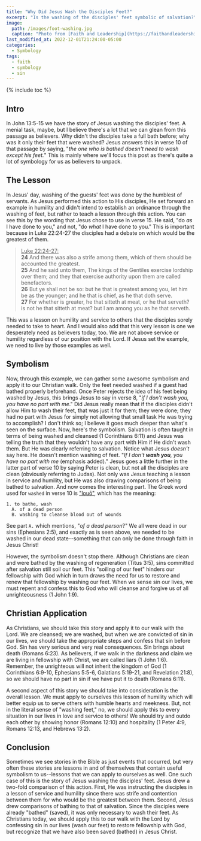 ```yaml
---
title: "Why Did Jesus Wash the Disciples Feet?"
excerpt: "Is the washing of the disciples' feet symbolic of salvation?"
image: 
  path: /images/foot-washing.jpg
  caption: "Photo from [Faith and Leadership](https://faithandleadership.com/alaina-kleinbeck-foot-washing-about-love-not-just-servanthood)"
last_modified_at: 2022-12-01T21:24:00-05:00
categories:
  - Symbology
tags: 
  - faith
  - symbology
  - sin
---
```


{% include toc %}

## Intro
In John 13:5-15 we have the story of Jesus washing the disciples' feet. A menial task, maybe, but I believe there's a lot that we can glean from this passage as believers. Why didn't the disciples take a full bath before; why was it only their feet that were washed? Jesus answers this in verse 10 of that passage by saying, "*the one who is bathed doesn't need to wash except his feet.*" This is mainly where we'll focus this post as there's quite a lot of symbology for us as believers to unpack. 

## The Lesson
In Jesus' day, washing of the guests' feet was done by the humblest of servants. As Jesus performed this action to His disciples, He set forward an example in humility and didn't intend to establish an ordinance through the washing of feet, but rather to teach a lesson through this action. You can see this by the wording that Jesus chose to use in verse 15. He said, "do *as* I have done to you," and not, "do *what* I have done to you." This is important because in Luke 22:24-27 the disciples had a debate on which would be the greatest of them. 

> <u>Luke 22:24-27:</u><br>
> **24** And there was also a strife among them, which of them should be accounted the greatest.<br>
> **25** And he said unto them, The kings of the Gentiles exercise lordship over them; and they that exercise authority upon them are called benefactors.<br>
> **26** But ye shall not be so: but he that is greatest among you, let him be as the younger; and he that is chief, as he that doth serve.<br>
> **27** For whether is greater, he that sitteth at meat, or he that serveth? is not he that sitteth at meat? but I am among you as he that serveth.

This was a lesson on humility and service to others that the disciples sorely needed to take to heart. And I would also add that this very lesson is one we desperately need as believers today, too. We are not above service or humility regardless of our position with the Lord. If Jesus set the example, we need to live by those examples as well.

## Symbolism
Now, through this example, we can gather some awesome symbolism and apply it to our Christian walk. Only the feet needed washed if a guest had bathed properly beforehand. Once Peter rejects the idea of his feet being washed by Jesus, this brings Jesus to say in verse 8, "*if I don't wash you, you have no part with me*." Did Jesus really mean that if the disciples didn't allow Him to wash their feet, that was just it for them; they were done; they had no part with Jesus for simply not allowing that small task He was trying to accomplish? I don't think so; I believe it goes much deeper than what's seen on the surface. Now, here's the symbolism. Salvation is often taught in terms of being washed and cleansed (1 Corinthians 6:11) and Jesus was telling the truth that they wouldn't have any part with Him if He didn't wash them. But He was clearly referring to salvation. Notice what Jesus *doesn't* say here. He doesn't mention washing of feet. "*If I don't **wash you**, you have no part with me* (emphasis added)." Jesus goes a little further in the latter part of verse 10 by saying Peter is clean, but not all the disciples are clean (obviously referring to Judas). Not only was Jesus teaching a lesson in service and humility, but He was also drawing comparisons of being bathed to salvation. And now comes the interesting part. The Greek word used for `washed` in verse 10 is ["louō"](https://www.blueletterbible.org/lexicon/g3068/kjv/tr/0-1/), which has the meaning:

```
1. to bathe, wash
  A. of a dead person
  B. washing to cleanse blood out of wounds
```

See part `A.` which mentions, "*of a dead person*?" We all were dead in our sins (Ephesians 2:5), and exactly as is seen above, we needed to be washed in our dead state--something that can only be done through faith in Jesus Christ!

However, the symbolism doesn't stop there. Although Christians are clean and were bathed by the washing of regeneration (Titus 3:5), sins committed after salvation still soil our feet. This "soiling of our feet" hinders our fellowship with God which in turn draws the need for us to restore and renew that fellowship by washing our feet. When we sense sin our lives, we must repent and confess this to God who will cleanse and forgive us of all unrighteousness (1 John 1:9).

## Christian Application
As Christians, we should take this story and apply it to our walk with the Lord. We are cleansed; we are washed, but when we are convicted of sin in our lives, we should take the appropriate steps and confess that sin before God. Sin has very serious and very real consequences. Sin brings about death (Romans 6:23). As believers, if we walk in the darkness and claim we are living in fellowship with Christ, we are called liars (1 John 1:6). Remember, the unrighteous will not inherit the kingdom of God (1 Corinthians 6:9-10, Ephesians 5:5-6, Galatians 5:19-21, and Revelation 21:8), so we should have no part in sin if we have put it to death (Romans 6:11). 

A second aspect of this story we should take into consideration is the overall lesson. We must apply to ourselves this lesson of humility which will better equip us to serve others with humble hearts and meekness. But, not in the literal sense of "washing feet," no, we should apply this to every situation in our lives in love and service to others! We should try and outdo each other by showing honor (Romans 12:10) and hospitality (1 Peter 4:9, Romans 12:13, and Hebrews 13:2).

## Conclusion
Sometimes we see stories in the Bible as just events that occurred, but very often these stories are lessons in and of themselves that contain useful symbolism to us--lessons that we can apply to ourselves as well. One such case of this is the story of Jesus washing the disciples' feet. Jesus drew a two-fold comparison of this action. First, He was instructing the disciples in a lesson of service and humility since there was strife and contention between them for who would be the greatest between them. Second, Jesus drew comparisons of bathing to that of salvation. Since the disciples were already "bathed" (saved), it was only necessary to wash their feet. As Christians today, we should apply this to our walk with the Lord by confessing sin in our lives (wash our feet) to restore fellowship with God, but recognize that we have also been saved (bathed) in Jesus Christ.

<script src='https://www.blueletterbible.org/assets-v3/scripts/blbToolTip/BLB_ScriptTagger-min.js' type='text/javascript'></script>
<script type='text/javascript'>
BLB.Tagger.Translation = 'ESV';
BLB.Tagger.HyperLinks = 'all'; 
BLB.Tagger.HideTanslationAbbrev = false;
BLB.Tagger.TargetNewWindow = true;
BLB.Tagger.Style = 'par'; 
BLB.Tagger.NoSearchTagNames = '';
BLB.Tagger.NoSearchClassNames = 'noTag doNotTag'; 
</script>
